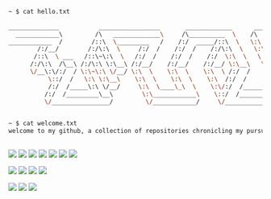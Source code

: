 ```bash
~ $ cat hello.txt
                                                
______________           _________________       _____________      ___ 
  ____________\         /\   _____________\     /\__________  \    /\  \
____________  /        /::\  \_________   /    /:/  _____/::\  \   \:\  \
        /:/__/        /:/\:\  \     /:/  /    /:/  /    /:/\:\  \   \:\  \
       /::\  \ ___   /::\~\:\  \   /:/  /    /:/  /    /:/  \:\  \   \:\  \
      /:/\:\  /\__\ /:/\:\ \:\__\ /:/__/    /:/__/    /:/__/ \:\__\   \:\  \
      \/__\:\/:/  / \:\~\:\ \/__/ \:\  \    \:\  \    \:\  \ /:/  /    \:\  \
           \::/  /   \:\ \:\__\    \:\  \    \:\  \    \:\  /:/  /      \:\__\
           /:/  /_____\:\ \/__/     \:\  \____\_\  \    \:\/:/  /______  \/__/
          /:/  /_________\__\        \:\____________\    \::/  /_______\   /:\_\
          \/________________/         \/____________/     \/___________/   \:/_/

                                                  
~ $ cat welcome.txt
welcome to my github, a collection of repositories chronicling my pursuit of bug-free bliss
```      
##
![](https://img.shields.io/badge/Code-JavaScript-informational?style=flat&logo=javascript&logoColor=white&color=2bbc8a)
![](https://img.shields.io/badge/Code-TypeScript-informational?style=flat&logo=typescript&logoColor=white&color=2bbc8a)
![](https://img.shields.io/badge/Code-Python-informational?style=flat&logo=python&logoColor=white&color=2bbc8a)
![](https://img.shields.io/badge/Code-Golang-informational?style=flat&logo=go&logoColor=white&color=2bbc8a)
![](https://img.shields.io/badge/Code-React-informational?style=flat&logo=react&logoColor=white&color=2bbc8a)
![](https://img.shields.io/badge/Code-Node-informational?style=flat&logo=nodedotjs&logoColor=white&color=2bbc8a)
![](https://img.shields.io/badge/Code-Express-informational?style=flat&logo=express&logoColor=white&color=2bbc8a)  

![](https://img.shields.io/badge/Tools-Bash-informational?style=flat&logo=gnu-bash&logoColor=white&color=2bbc8a)
![](https://img.shields.io/badge/Tools-Git-informational?style=flat&logo=git&logoColor=white&color=2bbc8a)
![](https://img.shields.io/badge/Tools-PostgreSQL-informational?style=flat&logo=postgresql&logoColor=white&color=2bbc8a)
![](https://img.shields.io/badge/Tools-TailwindCSS-informational?style=flat&logo=tailwindcss&logoColor=white&color=2bbc8a)  

![](https://img.shields.io/badge/OS-Linux-informational?style=flat&logo=linux&logoColor=white&color=2bbc8a)
![](https://img.shields.io/badge/Editor-VS_Code-informational?style=flat&logo=visualstudiocode&logoColor=white&color=2bbc8a)
![](https://img.shields.io/badge/Editor-Neovim-informational?style=flat&logo=neovim&logoColor=white&color=2bbc8a)
